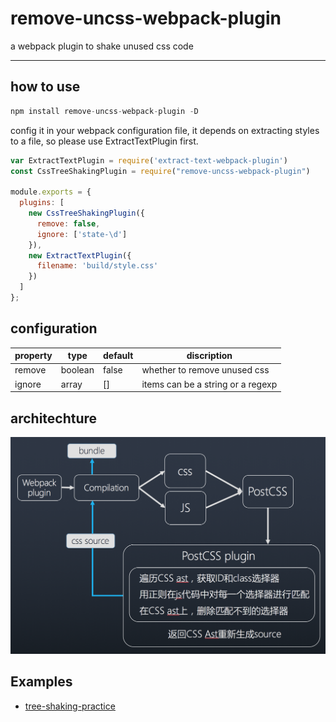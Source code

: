 
# remove-uncss-webpack-plugin

a webpack plugin to shake unused css code

-------

## how to use

```javascript
npm install remove-uncss-webpack-plugin -D
```

config it in your webpack configuration file, it depends on extracting styles to a file, so please use ExtractTextPlugin first.

```javascript
var ExtractTextPlugin = require('extract-text-webpack-plugin')
const CssTreeShakingPlugin = require("remove-uncss-webpack-plugin")

module.exports = {
  plugins: [
    new CssTreeShakingPlugin({
      remove: false,
      ignore: ['state-\d']
    }),
    new ExtractTextPlugin({
      filename: 'build/style.css'
    })
  ]
};
```

## configuration


property | type | default | discription
-------- | ---- | ------- | -----------
remove | boolean | false | whether to remove unused css
ignore | array | [] | items can be a string or a regexp


## architechture
<img src="architechture.png">

## Examples

- [tree-shaking-practice](https://github.com/careteenL/tree-shaking-practice)

